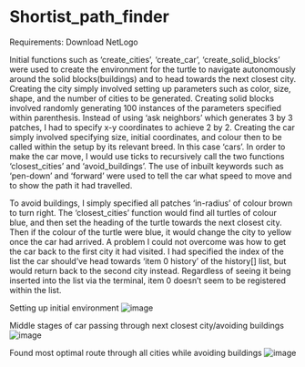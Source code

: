 # Shortist_path_finder

Requirements: Download NetLogo 

Initial functions such as ‘create_cities’, ‘create_car’, ‘create_solid_blocks’ were used to create the environment for the turtle to navigate autonomously around the solid blocks(buildings) and to head towards the next closest city. Creating the city simply involved setting up parameters such as color, size, shape, and the number of cities to be generated. Creating solid blocks involved randomly generating 100 instances of the parameters specified within parenthesis. Instead of using ‘ask neighbors’ which generates 3 by 3 patches, I had to specify x-y coordinates to achieve 2 by 2. Creating the car simply involved specifying size, initial coordinates, and colour then to be called within the setup by its relevant breed. In this case ‘cars’. In order to make the car move, I would use ticks to recursively call the two functions ‘closest_cities’ and ‘avoid_buildings’. The use of inbuilt keywords such as ‘pen-down’ and ‘forward’ were used to tell the car what speed to move and to show the path it had travelled. 

To avoid buildings, I simply specified all patches ‘in-radius’ of colour brown to turn right. The ‘closest_cities’ function would find all turtles of colour blue, and then set the heading of the turtle towards the next closest city. Then if the colour of the turtle were blue, it would change the city to yellow once the car had arrived. A problem I could not overcome was how to get the car back to the first city it had visited. I had specified the index of the list the car should’ve head towards ‘item 0 history’ of the history[] list, but would return back to the second city instead. Regardless of seeing it being inserted into the list via the terminal, item 0 doesn’t seem to be registered within the list. 

Setting up initial environment 
![image](https://user-images.githubusercontent.com/65728188/150869958-8745920c-f9c0-4d8c-92d9-e32e37c0da1b.png)

Middle stages of car passing through next closest city/avoiding buildings 
![image](https://user-images.githubusercontent.com/65728188/150870168-cf508bde-14a4-4084-a130-228e0662ed44.png)

Found most optimal route through all cities while avoiding buildings 
![image](https://user-images.githubusercontent.com/65728188/150870553-9a512864-5077-4267-a56d-f9ef4e32a902.png)
